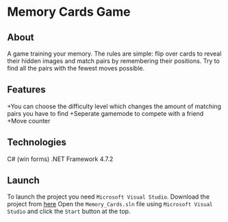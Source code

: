 # Memory Cards Game
## About
A game training your memory. The rules are simple: flip over cards to reveal their hidden images and match pairs by remembering their positions. Try to find all the pairs with the fewest moves possible.
## Features
+You can choose the difficulty level which changes the amount of matching pairs you have to find
+Seperate gamemode to compete with a friend
+Move counter
## Technologies
C# (win forms)
.NET Framework 4.7.2
## Launch
To launch the project you need `Microsoft Visual Studio`.
Download the project from [here](https://github.com/pmusielak/Memory_Cards_Game/archive/refs/heads/master.zip)
Open the `Memory_Cards.sln` file using `Microsoft Visual Studio` and click the `Start` button at the top.
